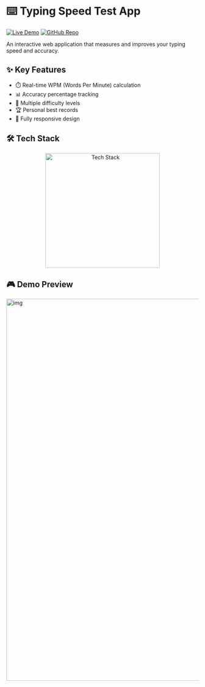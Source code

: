 # ⌨️ Typing Speed Test App

[![Live Demo](https://img.shields.io/badge/🚀_Live_Demo-4285F4?style=for-the-badge&logo=google-chrome&logoColor=white)](https://amdadislam01.github.io/Typing-Speed-Test-App/)
[![GitHub Repo](https://img.shields.io/badge/💻_Source_Code-181717?style=for-the-badge&logo=github&logoColor=white)](https://github.com/amdadislam01/Typing-Speed-Test-App)

An interactive web application that measures and improves your typing speed and accuracy.

## ✨ Key Features

- ⏱️ Real-time WPM (Words Per Minute) calculation
- 📊 Accuracy percentage tracking
- 📝 Multiple difficulty levels
- 🏆 Personal best records
- 📱 Fully responsive design

## 🛠️ Tech Stack

<p align="center">
  <img src="https://skillicons.dev/icons?i=html,css,js,github" alt="Tech Stack" width="300"/>
</p>

## 🎮 Demo Preview

 <img src="https://ik.imagekit.io/yqnbhdlo4/Img/typing?updatedAt=1754893491375" alt="img" width="1000"/>
